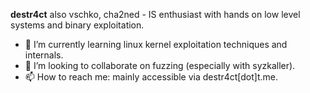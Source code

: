 **destr4ct** also vschko, cha2ned - IS enthusiast with hands on low level systems and binary exploitation.

- 🌱 I’m currently learning linux kernel exploitation techniques and internals.
- 👯 I’m looking to collaborate on fuzzing (especially with syzkaller).
- 📫 How to reach me: mainly accessible via destr4ct[dot]t.me.
